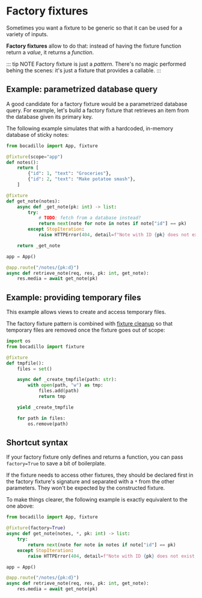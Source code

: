# Factory fixtures

Sometimes you want a fixture to be generic so that it can be used for a variety of inputs.

**Factory fixtures** allow to do that: instead of having the fixture function return a _value_, it returns a _function_.

::: tip NOTE
Factory fixture is just a _pattern_. There's no magic performed behing the scenes: it's just a fixture that provides a callable.
:::

## Example: parametrized database query

A good candidate for a factory fixture would be a parametrized database query. For example, let's build a factory fixture that retrieves an item from the database given its primary key.

The following example simulates that with a hardcoded, in-memory database of sticky notes:

```python
from bocadillo import App, fixture

@fixture(scope="app")
def notes():
    return [
        {"id": 1, "text": "Groceries"},
        {"id": 2, "text": "Make potatoe smash"},
    ]

@fixture
def get_note(notes):
    async def _get_note(pk: int) -> list:
        try:
            # TODO: fetch from a database instead?
            return next(note for note in notes if note["id"] == pk)
        except StopIteration:
            raise HTTPError(404, detail=f"Note with ID {pk} does not exist.")

    return _get_note

app = App()

@app.route("/notes/{pk:d}")
async def retrieve_note(req, res, pk: int, get_note):
    res.media = await get_note(pk)
```

## Example: providing temporary files

This example allows views to create and access temporary files.

The factory fixture pattern is combined with [fixture cleanup](#cleaning-up-fixtures) so that temporary files are removed once the fixture goes out of scope:

```python
import os
from bocadillo import fixture

@fixture
def tmpfile():
    files = set()

    async def _create_tmpfile(path: str):
        with open(path, "w") as tmp:
            files.add(path)
            return tmp

    yield _create_tmpfile

    for path in files:
        os.remove(path)
```

## Shortcut syntax

If your factory fixture only defines and returns a function, you can pass `factory=True` to save a bit of boilerplate.

If the fixture needs to access other fixtures, they should be declared first in the factory fixture's signature and separated with a `*` from the other parameters. They won't be expected by the constructed fixture.

To make things clearer, the following example is exactly equivalent to the one above:

```python
from bocadillo import App, fixture

@fixture(factory=True)
async def get_note(notes, *, pk: int) -> list:
    try:
        return next(note for note in notes if note["id"] == pk)
    except StopIteration:
        raise HTTPError(404, detail=f"Note with ID {pk} does not exist.")

app = App()

@app.route("/notes/{pk:d}")
async def retrieve_note(req, res, pk: int, get_note):
    res.media = await get_note(pk)
```
